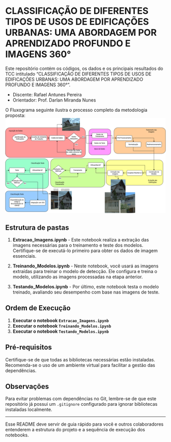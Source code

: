 # CLASSIFICAÇÃO DE DIFERENTES TIPOS DE USOS DE EDIFICAÇÕES URBANAS: UMA ABORDAGEM POR APRENDIZADO PROFUNDO E IMAGENS 360°


Este repositório contém os códigos, os dados e os principais resultados do TCC intitulado “CLASSIFICAÇÃO DE DIFERENTES TIPOS DE USOS DE EDIFICAÇÕES URBANAS: UMA ABORDAGEM POR APRENDIZADO PROFUNDO E IMAGENS 360°”.

* Discente: Rafael Antunes Pereira
* Orientador: Prof. Darlan Miranda Nunes

O Fluxograma seguinte ilustra o processo completo da metodologia proposta:
![medologia para classificação de diferentes tipos de edificações em imagens 360º](fluxograma_330dpi.png)


## Estrutura de pastas

1. **Extracao_Imagens.ipynb** - Este notebook realiza a extração das imagens necessárias para o treinamento e teste dos modelos. Certifique-se de executá-lo primeiro para obter os dados de imagem essenciais.

2. **Treinando_Modelos.ipynb** - Neste notebook, você usará as imagens extraídas para treinar o modelo de detecção. Ele configura e treina o modelo, utilizando as imagens processadas na etapa anterior.

3. **Testando_Modelos.ipynb** - Por último, este notebook testa o modelo treinado, avaliando seu desempenho com base nas imagens de teste.

## Ordem de Execução

1. **Executar o notebook `Extracao_Imagens.ipynb`**
2. **Executar o notebook `Treinando_Modelos.ipynb`**
3. **Executar o notebook `Testando_Modelos.ipynb`**

## Pré-requisitos

Certifique-se de que todas as bibliotecas necessárias estão instaladas. Recomenda-se o uso de um ambiente virtual para facilitar a gestão das dependências.

## Observações

Para evitar problemas com dependências no Git, lembre-se de que este repositório já possui um `.gitignore` configurado para ignorar bibliotecas instaladas localmente.

---

Esse README deve servir de guia rápido para você e outros colaboradores entenderem a estrutura do projeto e a sequência de execução dos notebooks.
